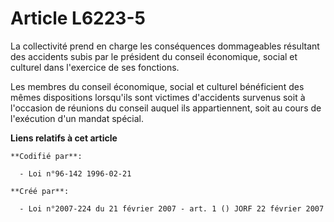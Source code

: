 # Article L6223-5

La collectivité prend en charge les conséquences dommageables résultant des accidents subis par le président du conseil
économique, social et culturel dans l'exercice de ses fonctions.

Les membres du conseil économique, social et culturel bénéficient des mêmes dispositions lorsqu'ils sont victimes d'accidents
survenus soit à l'occasion de réunions du conseil auquel ils appartiennent, soit au cours de l'exécution d'un mandat spécial.

**Liens relatifs à cet article**

	**Codifié par**:

	  - Loi n°96-142 1996-02-21

	**Créé par**:

	  - Loi n°2007-224 du 21 février 2007 - art. 1 () JORF 22 février 2007
